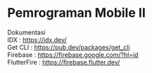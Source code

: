# Pemrograman Mobile II

Dokumentasi
<br>IDX : https://idx.dev/
<br>Get CLI : https://pub.dev/packages/get_cli
<br>Firebase : https://firebase.google.com/?hl=id
<br>FlutterFire : https://firebase.flutter.dev/
